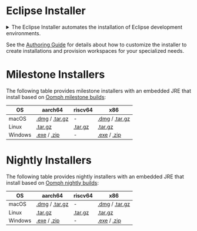 # Eclipse Installer

<details>
<summary>
The Eclipse Installer automates the installation of Eclipse development environments.
</summary>

![OomphSimpleInstaller2.png](images/OomphSimpleInstaller2.png)
</details>

See the [Authoring Guide](Authoring_Guide.md) for details about how to customize the installer to create installations and provision workspaces for your specialized needs.

# Milestone Installers

The following table provides milestone installers with an embedded JRE that install based on [Oomph milestone builds](index.md#update-sites):

| **OS** | **aarch64** | **riscv64** | **x86**
|---|---|---|---|
|macOS| [.dmg](https://www.eclipse.org/downloads/download.php?file=/oomph/products/eclipse-inst-jre-mac-aarch64.dmg) / [.tar.gz](https://www.eclipse.org/downloads/download.php?file=/oomph/products/eclipse-inst-jre-mac-aarch64.tar.gz)  | - | [.dmg](https://www.eclipse.org/downloads/download.php?file=/oomph/products/eclipse-inst-jre-mac64.dmg) / [.tar.gz](https://www.eclipse.org/downloads/download.php?file=/oomph/products/eclipse-inst-jre-mac64.tar.gz) |
|Linux| [.tar.gz](https://www.eclipse.org/downloads/download.php?file=/oomph/products/eclipse-inst-jre-linux-aarch64.tar.gz) | [.tar.gz](https://www.eclipse.org/downloads/download.php?file=/oomph/products/eclipse-inst-jre-linux-riscv64.tar.gz) | [.tar.gz](https://www.eclipse.org/downloads/download.php?file=/oomph/products/eclipse-inst-jre-linux64.tar.gz) |
|Windows| [.exe](https://www.eclipse.org/downloads/download.php?file=/oomph/products/eclipse-inst-jre-win-aarch64.exe) / [.zip](https://www.eclipse.org/downloads/download.php?file=/oomph/products/eclipse-inst-jre-win-aarch64.zip) | - |  [.exe](https://www.eclipse.org/downloads/download.php?file=/oomph/products/eclipse-inst-jre-win64.exe) / [.zip](https://www.eclipse.org/downloads/download.php?file=/oomph/products/eclipse-inst-jre-win64.zip) |

# Nightly Installers

The following table provides nightly installers with an embedded JRE that install based on [Oomph nightly builds](index.md#update-sites):

| **OS** | **aarch64** | **riscv64** | **x86**
|---|---|---|---|
|macOS| [.dmg](https://www.eclipse.org/downloads/download.php?file=/oomph/products/latest/eclipse-inst-jre-mac-aarch64.dmg) / [.tar.gz](https://www.eclipse.org/downloads/download.php?file=/oomph/products/latest/eclipse-inst-jre-mac-aarch64.tar.gz)  | - | [.dmg](https://www.eclipse.org/downloads/download.php?file=/oomph/products/latest/eclipse-inst-jre-mac64.dmg) / [.tar.gz](https://www.eclipse.org/downloads/download.php?file=/oomph/products/latest/eclipse-inst-jre-mac64.tar.gz) |
|Linux| [.tar.gz](https://www.eclipse.org/downloads/download.php?file=/oomph/products/latest/eclipse-inst-jre-linux-aarch64.tar.gz) | [.tar.gz](https://www.eclipse.org/downloads/download.php?file=/oomph/products/latest/eclipse-inst-jre-linux-riscv64.tar.gz) | [.tar.gz](https://www.eclipse.org/downloads/download.php?file=/oomph/products/latest/eclipse-inst-jre-linux64.tar.gz) |
|Windows| [.exe](https://www.eclipse.org/downloads/download.php?file=/oomph/products/latest/eclipse-inst-jre-win-aarch64.exe) / [.zip](https://www.eclipse.org/downloads/download.php?file=/oomph/products/latest/eclipse-inst-jre-win-aarch64.zip) | - |  [.exe](https://www.eclipse.org/downloads/download.php?file=/oomph/products/latest/eclipse-inst-jre-win64.exe) / [.zip](https://www.eclipse.org/downloads/download.php?file=/oomph/products/latest/eclipse-inst-jre-win64.zip) |
